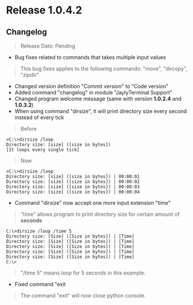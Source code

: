 # Release 1.0.4.2
## Changelog
> Release Date: Pending
- Bug fixes related to commands that takes multiple input values
> This bug fixes applies to the following commands:
> "move", "dircopy", "zipdir"
- Changed version definition "Commit version" to "Code version"
- Added command "changelog" in module "JaylyTerminal Support"
- Changed program welcome message (same with version **1.0.2.4** and **1.0.3.2**)
- When using command "dirsize", it will print directory size every second instead of every tick
> Before
```
>C:\>dirsize /loop
Directory size: [size] ([size in bytes])
[It loops every single tick]
```
> Now
```
>C:\>dirsize /loop
Directory size: [size] ([size in bytes]) | 00:00:01
Directory size: [size] ([size in bytes]) | 00:00:02
Directory size: [size] ([size in bytes]) | 00:00:03
Directory size: [size] ([size in bytes]) | 00:00:04
```
- Command "dirsize" now accept one more input extension "time"
> "time" allows program to print directory size for certain amount of **seconds**
```
C:\>dirsize /loop /time 5
Directory size: [Size] ([Size in bytes]) | [Time]
Directory size: [Size] ([Size in bytes]) | [Time]
Directory size: [Size] ([Size in bytes]) | [Time]
Directory size: [Size] ([Size in bytes]) | [Time]
Directory size: [Size] ([Size in bytes]) | [Time]
C:\>
```
> "/time 5" means loop for 5 seconds in this example.
- Fixed command "exit
> The command "exit" will now close python console.